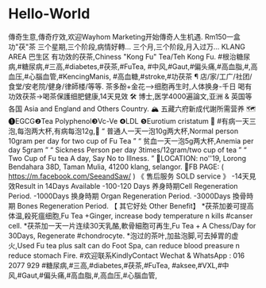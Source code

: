 # Hello-World
傳奇生意,傳奇疗效,欢迎Wayhom Marketing开始傳奇人生机遇. Rm150一盒功"茯"茶 三个星期,三个阶段,病情好轉... 三个月,三个阶段,月入过万...   KLANG AREA 巴生区  有功效的茯茶,Chiness "Kong Fu" Tea/Teh Kong Fu.  #根治糖尿病,#糖尿病,#三高,#diabetes,#茯茶,#FuTea, #中风,#Gaut,#偏头痛,#高血脂,#,高血压,#心腦血管,#KencingManis, #高血糖,#stroke,#功茯茶 ¶ 店/家/工广/社团/食堂/安老院/健身/律師楼/等等.   茶多酚+金花-->细胞再生时,人体换身-千日  喝有功效茯茶->喝茶保護细肥健康,14天見效 🛠 博士,医学4000遍論文,亚洲 &amp; 英国等各国 Asia and England and Others Country.  🏔 五藏六府新成代謝所需营养 🗺 ❶EGCG❷Tea Polyphenol❸Vc-Ve ❹LDL ❺Eurotium cristatum  🔧 #有病一天三泡,每泡两大杯,有病每泡12g,🔧 “ 普通人一天一泡10g两大杯,Normal person 10gram per day for two cup of Fu Tea ” “ 贫血一天一泡5g两大杯,Anemia per day 5gram ” “ Sickness Person per day 3times/12gram/two cup of tea ” “ Two Cup of Fu tea A day, Say No to Illness. ”  📌LOCATION: no''19, Lorong Bendahara 38D, Taman Mulia, 41200 klang, selangor. 📰FB PAGE: ( https://m.facebook.com/SeeandSaw/ )  《 售后服务 SOLD service 》  -14天見效Result in 14Days Available -100-120 Days 养身時期Cell Regeneration Period. -1000Days 换身時期 Organ Regeneration Period. -3000Days 換骨時期 Bones Regeneration Period.  【 其它好处 Other Benefit】 *茯茶加姜可提高体温,殺死瘟细胞,Fu Tea +Ginger, increase body temperature n kills #canser cell. *茯茶加一天一片连续30天乳酪,軟骨細胞可再生,Fu Tea + A Chess/Day for 30Days, Regenerate #chondrocyte. *泡过的茶叶,加盐泡脚,可去掉胃的虚火,Used Fu tea plus salt can do Foot Spa, can reduce blood preasure n reduce stomach Fire.   #欢迎联系KindlyContact  Wechat &amp; WhatsApp : 016 2077 929 #糖尿病,#三高,#diabetes,#茯茶,#FuTea, #aksee,#VXL,#中风,#Gaut,#偏头痛,#高血脂,#,高血压,#心腦血管,
